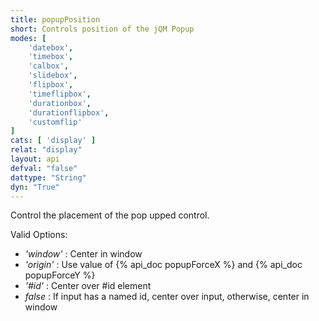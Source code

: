 ```yaml
---
title: popupPosition
short: Controls position of the jQM Popup
modes: [
	'datebox',
	'timebox',
	'calbox',
	'slidebox',
	'flipbox',
	'timeflipbox',
	'durationbox',
	'durationflipbox',
	'customflip'
]
cats: [ 'display' ]
relat: "display"
layout: api
defval: "false"
dattype: "String"
dyn: "True"
---
```


Control the placement of the pop upped control.

Valid Options:

 - *'window'* : Center in window
 - *'origin'* : Use value of {% api_doc popupForceX %} and {% api_doc popupForceY %}
 - *'#id'* : Center over #id element
 - *false* : If input has a named id, center over input, otherwise, center in window
